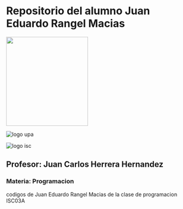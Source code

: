 # Repositorio del alumno Juan Eduardo Rangel Macias 

<P>
  <img src=".../imagenes/universidad.JPG" width="220" height="240">
</P>

![logo upa](UP220007_CPP\imagenes\universidad-politecnica-de-aguascalientes.jpg) 

![logo isc](https://i.imgur.com/2TVsEjF.png)
## Profesor: Juan Carlos Herrera Hernandez
### Materia: Programacion 

codigos de Juan Eduardo Rangel Macias de la clase de programacion ISC03A
